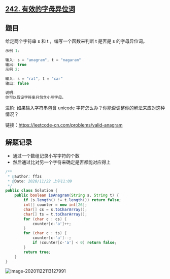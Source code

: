 ## [242. 有效的字母异位词](https://leetcode-cn.com/problems/valid-anagram/)

## 题目

给定两个字符串 s 和 t ，编写一个函数来判断 t 是否是 s 的字母异位词。

```java
示例 1:

输入: s = "anagram", t = "nagaram"
输出: true
示例 2:

输入: s = "rat", t = "car"
输出: false
    
说明:
你可以假设字符串只包含小写字母。
```

进阶:
如果输入字符串包含 unicode 字符怎么办？你能否调整你的解法来应对这种情况？


链接：https://leetcode-cn.com/problems/valid-anagram

## 解题记录

+ 通过一个数组记录小写字符的个数
+ 然后通过比对另一个字符来确定是否都能对应得上

```java
/**
 * @author: ffzs
 * @Date: 2020/11/22 上午11:09
 */
public class Solution {
    public boolean isAnagram(String s, String t) {
        if (s.length() != t.length()) return false;
        int[] counter = new int[26];
        char[] cs = s.toCharArray();
        char[] ts = t.toCharArray();
        for (char c : cs) {
            counter[c-'a']++;
        }
        for (char c : ts) {
            counter[c-'a']--;
            if (counter[c-'a'] < 0) return false;
        }
        return true;
    }
}
```

![image-20201122113127991](https://gitee.com/ffzs/picture_go/raw/master/img/image-20201122113127991.png)
